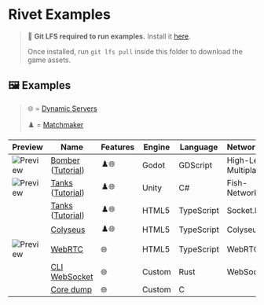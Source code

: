 # Rivet Examples

> 💾 **Git LFS required to run examples.** Install it [here](https://git-lfs.github.com/).
>
> Once installed, run `git lfs pull` inside this folder to download the game assets.

## 🖼️ Examples

> 🌐 = [Dynamic Servers](https://rivet.gg/docs/dynamic-servers)
>
> ♟️ = [Matchmaker](https://rivet.gg/docs/matchmaker)

| Preview | Name | Features | Engine | Language | Networking | Rendering |
| ------- | ---- | -------- | ------ | -------- | ---------- | --------- |
| ![Preview](./godot/bomber/_media/preview_128.png) | [Bomber](./godot/bomber) ([Tutorial](https://rivet.gg/learn/godot/tutorials/crash-course)) | ♟️🌐 | Godot | GDScript | High-Level Multiplayer |  |
| ![Preview](./unity/tanks-fishnet/_media/preview_128.png) | [Tanks](./unity/tanks-fishnet) ([Tutorial](https://rivet.gg/learn/unity/tutorials/fishnet/crash-course)) | ♟️🌐 | Unity | C# | Fish-Networking |  |
|  | [Tanks](./html5/tanks-socketio-canvas) ([Tutorial](https://rivet.gg/learn/html5/tutorials/tanks-canvas-socketio)) | ♟️🌐 | HTML5 | TypeScript | Socket.IO | Canvas |
|  | [Colyseus](./html5/colyseus) | ♟️🌐 | HTML5 | TypeScript | Colyseus |  |
| ![Preview](./html5/webrtc/_media/preview_128.png) | [WebRTC](./html5/webrtc) | 🌐 | HTML5 | TypeScript | WebRTC |  |
|  | [CLI WebSocket](./rust/cli-websocket) | 🌐 | Custom | Rust | WebSocket |  |
|  | [Core dump](./c/coredump) | 🌐 | Custom | C |  |  |


